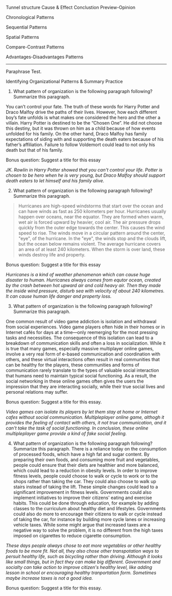Tunnel structure
Cause & Effect Conclustion
Preview-Opinion

Chronological Patterns

Sequential Patterns

Spatial Patterns

Compare-Contrast Patterns

Advantages-Disadvantages Patterns

---
Paraphrase Test.

Identifying Organizational Patterns & Summary Practice

1)	What pattern of organization is the following paragraph following? Summarize this paragraph.

You can’t control your fate. The truth of these words for Harry Potter and Draco Malfoy drive the paths of their lives. However, how each different boy’s fate unfolds is what makes one considered the hero and the other a villain. Harry Potter is destined to be the “Chosen One”. He did not choose this destiny, but it was thrown on him as a child because of how events unfolded for his family. On the other hand, Draco Malfoy has family expectations of siding with and supporting the death eaters because of his father’s affiliation. Failure to follow Voldemort could lead to not only his death but that of his family.

Bonus question: Suggest a title for this essay

*JK. Rowlin in Harry Potter showed that you can't control your life. Potter is chosen to be hero when he is very young, but Draco Malfoy should support death eaters to let himself and his family alive.*


2)	What pattern of organization is the following paragraph following? Summarize this paragraph.

> Hurricanes are high-speed windstorms that start over the ocean and can have winds as fast as 250 kilometers per hour. Hurricanes usually happen over oceans, near the equator. They are formed when warm, wet air is forced upward by heavier, cool air. The air pressure drops quickly from the outer edge towards the center. This causes the wind speed to rise. The winds move in a circular pattern around the center, "eye", of the hurricane. In the "eye", the winds stop and the clouds lift, but the ocean below remains violent. The average hurricane covers an area of at least 240 kilometers. When the storm is over land, these winds destroy life and property.

Bonus question: Suggest a title for this essay

*Hurricanes is a kind of weather phenomenon which can cause huge disaster to human. Hurricanes always comes from equtor ocean, created by the crash between hot upward air and cold heavy air. Then they made the inside wind pressure, disturb sea with velocity of about 240 kilometres. It can cause human life danger and property loss.*


3)	What pattern of organization is the following paragraph following? Summarize this paragraph.

One common result of video game addiction is isolation and withdrawal from social experiences. Video game players often hide in their homes or in Internet cafés for days at a time—only reemerging for the most pressing tasks and necessities. The consequence of this isolation can lead to a breakdown of communication skills and often a loss in socialization. While it is true that many games, especially massive multiplayer online games, involve a very real form of e-based communication and coordination with others, and these virtual interactions often result in real communities that can be healthy for the players, these communities and forms of communication rarely translate to the types of valuable social interaction that humans need to maintain typical social functioning. As a result, the social networking in these online games often gives the users the impression that they are interacting socially, while their true social lives and personal relations may suffer.

Bonus question: Suggest a title for this essay.

 *Video games can isolate its players by let them stay at home or Internet cafes without social communication. Multipleplayer online game, althogh it provides the feeling of contact with others, it not true communication, and it can't take the task of social functioning. In conclusion, these online multipleplayer game provide a kind of fake social feeling.*

4)	What pattern of organization is the following paragraph following? Summarize this paragraph.
There is a reliance today on the consumption of processed foods, which have a high fat and sugar content. By preparing their own foods, and consuming more fruit and vegetables, people could ensure that their diets are healthier and more balanced, which could lead to a reduction in obesity levels. In order to improve fitness levels, people could choose to walk or cycle to work or to the shops rather than taking the car. They could also choose to walk up stairs instead of taking the lift. These simple changes could lead to a significant improvement in fitness levels. Governments could also implement initiatives to improve their citizens' eating and exercise habits. This could be done through education, for example by adding classes to the curriculum about healthy diet and lifestyles. Governments could also do more to encourage their citizens to walk or cycle instead of taking the car, for instance by building more cycle lanes or increasing vehicle taxes. While some might argue that increased taxes are a negative way to solve the problem, it is no different from the high taxes imposed on cigarettes to reduce cigarette consumption.

*These days people always chose to eat more vegetables or other healthy foods to be more fit. Not all, they also chose other transpotation ways to persuit healthy life, such as bicycling rather than driving. Although it looks like small things, but in fact they can make big different. Government and socialty can take action to improve citizen's healthy level, like adding lesson in school or encouraging healthy tranportation form. Sometimes maybe increase taxes is not a good idea.*

Bonus question: Suggest a title for this essay.

